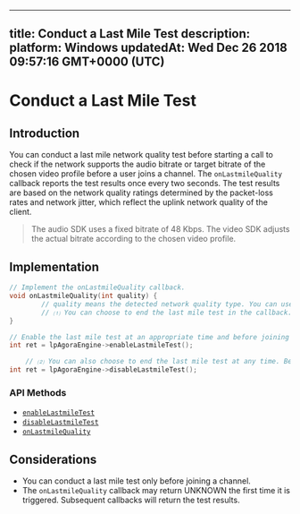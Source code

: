
---
title: Conduct a Last Mile Test
description: 
platform: Windows
updatedAt: Wed Dec 26 2018 09:57:16 GMT+0000 (UTC)
---
# Conduct a Last Mile Test
## Introduction

You can conduct a last mile network quality test before starting a call to check if the network supports the audio bitrate or target bitrate of the chosen video profile before a user joins a channel. The `onLastmileQuality` callback reports the test results once every two seconds. The test results are based on the network quality ratings determined by the packet-loss rates and network jitter, which reflect the uplink network quality of the client.

> The audio SDK uses a fixed bitrate of 48 Kbps. 
> The video SDK adjusts the actual bitrate according to the chosen video profile.



## Implementation 

```C++
// Implement the onLastmileQuality callback. 
void onLastmileQuality(int quality) {
 		// quality means the detected network quality type. You can use it for the related logic. 
		// ⑴ You can choose to end the last mile test in the callback. 
}

// Enable the last mile test at an appropriate time and before joining a channel. 
int ret = lpAgoraEngine->enableLastmileTest();

	// ⑵ You can also choose to end the last mile test at any time. Before the test ends, the onLastmileQuality callback can be returned multiple times. 
int ret = lpAgoraEngine->disableLastmileTest();

```

### API Methods
* [`enableLastmileTest`](https://docs.agora.io/en/Interactive%20Broadcast/API%20Reference/cpp/classagora_1_1rtc_1_1_i_rtc_engine.html#a2803623f129eeb92503a7a4e5a09a46d)
* [`disableLastmileTest`](https://docs.agora.io/en/Interactive%20Broadcast/API%20Reference/cpp/classagora_1_1rtc_1_1_i_rtc_engine.html#a544fb9fda664578b80bbd7dbfffafd53)
* [`onLastmileQuality`](https://docs.agora.io/en/Interactive%20Broadcast/API%20Reference/cpp/classagora_1_1rtc_1_1_i_rtc_engine_event_handler.html#ac7e14d1a26eb35ef236a0662d28d2b33)

## Considerations

- You can conduct a last mile test only before joining a channel.
- The `onLastmileQuality` callback may return UNKNOWN the first time it is triggered. Subsequent callbacks will return the test results. 


